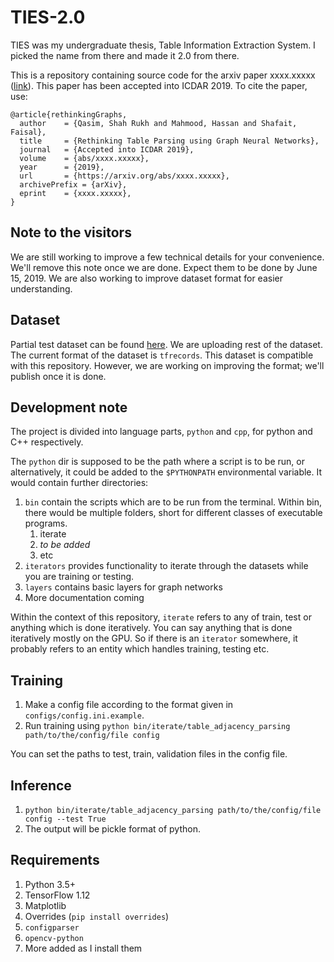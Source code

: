 
# TIES-2.0
TIES was my undergraduate thesis, Table Information Extraction System. I picked the name from there and made it 2.0
 from there.
 
 This is a repository containing source code for the arxiv paper xxxx.xxxxx ([link](https://www.google.com)). This paper has been accepted into 
ICDAR 2019. To cite the paper, use:

```
@article{rethinkingGraphs,
  author    = {Qasim, Shah Rukh and Mahmood, Hassan and Shafait, Faisal},
  title     = {Rethinking Table Parsing using Graph Neural Networks},
  journal   = {Accepted into ICDAR 2019},
  volume    = {abs/xxxx.xxxxx},
  year      = {2019},
  url       = {https://arxiv.org/abs/xxxx.xxxxx},
  archivePrefix = {arXiv},
  eprint    = {xxxx.xxxxx},
}
```

## Note to the visitors
We are still working to improve a few technical details for your convenience. We'll remove this note once we are done. 
Expect them to be done by June 15, 2019. We are also working to improve dataset format for easier understanding.

## Dataset
Partial test dataset can be found [here](https://drive.google.com/drive/folders/18QyBB1pavj_xCsTyCR6XC_AA525nZaVZ?usp=sharing
). We are uploading rest of the dataset. The current format of the dataset is `tfrecords`. This dataset is compatible with
this repository. However, we are working on improving the format; we'll publish once it is done.

## Development note
The project is divided into language parts, `python` and `cpp`, for python and C++ respectively.

The `python` dir is supposed to be the path where a script is to be run, or alternatively, it could be added to the
`$PYTHONPATH` environmental variable. It would contain further directories:
1. `bin` contain the scripts which are to be run from the terminal. Within bin, there would be multiple folders,
short for different classes of executable programs.
    1. iterate
    2. *to be added*
    3. etc
2. `iterators` provides functionality to iterate through the datasets while you are training or testing.
3. `layers` contains basic layers for graph networks
3. More documentation coming

Within the context of this repository, `iterate` refers to any of train, test or anything which is done iteratively. You
can say anything that is done iteratively mostly on the GPU. So if there is an `iterator` somewhere, it probably refers
to an entity which handles training, testing etc.

## Training
1. Make a config file according to the format given in `configs/config.ini.example`.
2. Run training using `python bin/iterate/table_adjacency_parsing path/to/the/config/file config`

You can set the paths to test, train, validation files in the config file.

## Inference
1. `python bin/iterate/table_adjacency_parsing path/to/the/config/file config --test True`
2. The output will be pickle format of python.
 
## Requirements
1. Python 3.5+
2. TensorFlow 1.12
3. Matplotlib
4. Overrides (`pip install overrides`)
5. `configparser`
6. `opencv-python`
7. More added as I install them
